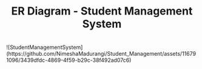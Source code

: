<h1 align="center">ER Diagram - Student Management System</h1>
<br>
![StudentManagementSystem](https://github.com/NimeshaMadurangi/Student_Management/assets/116791096/3439dfdc-4869-4f59-b29c-38f492ad07c6)
